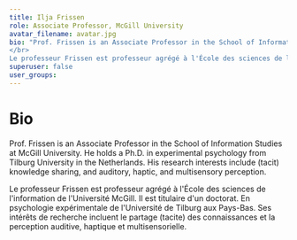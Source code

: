 ```yaml
---
title: Ilja Frissen
role: Associate Professor, McGill University
avatar_filename: avatar.jpg
bio: "Prof. Frissen is an Associate Professor in the School of Information Studies at McGill University. He holds a Ph.D. in experimental psychology from Tilburg University in the Netherlands. His research interests include (tacit) knowledge sharing, and auditory, haptic, and multisensory perception. 
</br>
Le professeur Frissen est professeur agrégé à l'École des sciences de l'information de l'Université McGill. Il est titulaire d'un doctorat. En psychologie expérimentale de l'Université de Tilburg aux Pays-Bas. Ses intérêts de recherche incluent le partage (tacite) des connaissances et la perception auditive, haptique et multisensorielle."
superuser: false
user_groups:
---
```


# Bio

Prof. Frissen is an Associate Professor in the School of Information Studies at McGill University. He holds a Ph.D. in experimental psychology from Tilburg University in the Netherlands. His research interests include (tacit) knowledge sharing, and auditory, haptic, and multisensory perception. 

Le professeur Frissen est professeur agrégé à l'École des sciences de l'information de l'Université McGill. Il est titulaire d'un doctorat. En psychologie expérimentale de l'Université de Tilburg aux Pays-Bas. Ses intérêts de recherche incluent le partage (tacite) des connaissances et la perception auditive, haptique et multisensorielle.
